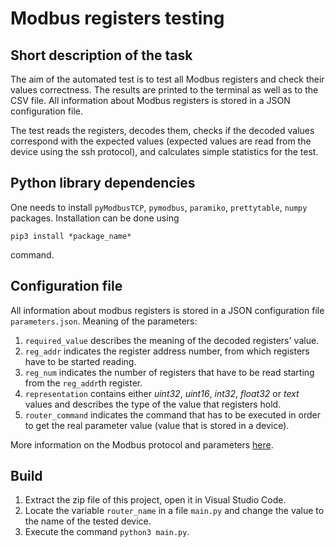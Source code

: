 # Modbus registers testing
## Short description of the task
The aim of the automated test is to test all Modbus registers and check their values correctness.
The results are printed to the terminal as well as to the CSV file. All information about Modbus registers is stored in a JSON configuration file.

The test reads the registers, decodes them, checks if the decoded values correspond with the expected values (expected values are read from the device using the ssh protocol), and calculates simple statistics for the test.

## Python library dependencies

One needs to install `pyModbusTCP`, `pymodbus`, `paramiko`, `prettytable`, `numpy` packages.
Installation can be done using 
```
pip3 install *package_name*
```
command.

## Configuration file
All information about modbus registers is stored in a JSON configuration file `parameters.json`.
Meaning of the parameters:
1. `required_value` describes the meaning of the decoded registers' value.
2. `reg_addr` indicates the register address number, from which registers have to be started reading.
3. `reg_num` indicates the number of registers that have to be read starting from the `reg_addr`th register.
4. `representation` contains either *uint32*, *uint16*, *int32*, *float32* or *text* values and describes the type of the value that registers hold.
5. `router_command` indicates the command that has to be executed in order to get the real parameter value (value that is stored in a device).

More information on the Modbus protocol and parameters [here](https://wiki.teltonika-networks.com/view/Monitoring_via_Modbus).

## Build
1. Extract the zip file of this project, open it in Visual Studio Code.
2. Locate the variable `router_name` in a file `main.py` and change the value to the name of the tested device.
3. Execute the command `python3 main.py`.






